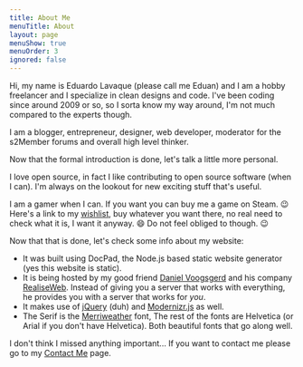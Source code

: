 ```yaml
---
title: About Me
menuTitle: About
layout: page
menuShow: true
menuOrder: 3
ignored: false
---
```

Hi, my name is Eduardo Lavaque (please call me Eduan) and I am a hobby freelancer and I specialize in clean designs and code. I've been coding since around 2009 or so, so I sorta know my way around, I'm not much compared to the experts though.

I am a blogger, entrepreneur, designer, web developer, moderator for the s2Member forums and overall high level thinker.

Now that the formal introduction is done, let's talk a little more personal.

I love open source, in fact I like contributing to open source software (when I can). I'm always on the lookout for new exciting stuff that's useful.

I am a gamer when I can. If you want you can buy me a game on Steam. :wink: Here's a link to my [wishlist](http://steamcommunity.com/id/greduan/wishlist), buy whatever you want there, no real need to check what it is, I want it anyway. :smile: Do not feel obliged to though. :wink:

Now that that is done, let's check some info about my website:

- It was built using DocPad, the Node.js based static website generator (yes this website is static).
- It is being hosted by my good friend [Daniel Voogsgerd](https://github.com/DanielVoogsgerd) and his company [RealiseWeb](http://realiseweb.nl). Instead of giving you a server that works with everything, he provides you with a server that works for *you*.
- It makes use of [jQuery](http://jquery.com/) (duh) and [Modernizr.js](http://modernizr.com/) as well.
- The Serif is the [Merriweather](http://www.google.com/fonts/specimen/Merriweather) font, The rest of the fonts are Helvetica (or Arial if you don't have Helvetica). Both beautiful fonts that go along well.

I don't think I missed anything important... If you want to contact me please go to my [Contact Me](/contact.html) page.
